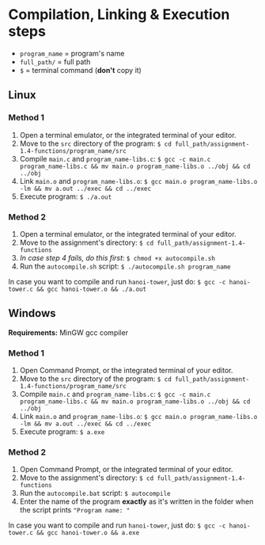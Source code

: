 # Compilation, Linking & Execution steps

* ```program_name``` = program's name
* ```full_path/``` = full path
* ```$``` = terminal command (__don't__ copy it)

## Linux

### Method 1

1. Open a terminal emulator, or the integrated terminal of your editor.
2. Move to the ```src``` directory of the program: ```$ cd full_path/assignment-1.4-functions/program_name/src```
3. Compile ```main.c``` and ```program_name-libs.c```: ```$ gcc -c main.c program_name-libs.c && mv main.o program_name-libs.o ../obj && cd ../obj```
4. Link ```main.o``` and ```program_name-libs.o```: ```$ gcc main.o program_name-libs.o -lm && mv a.out ../exec && cd ../exec```
5. Execute program: ```$ ./a.out```

### Method 2

1. Open a terminal emulator, or the integrated terminal of your editor.
2. Move to the assignment's directory: ```$ cd full_path/assignment-1.4-functions```
3. _In case step 4 fails, do this first_: ```$ chmod +x autocompile.sh```
4. Run the ```autocompile.sh``` script: ```$ ./autocompile.sh program_name```


In case you want to compile and run ```hanoi-tower```, just do: ```$ gcc -c hanoi-tower.c && gcc hanoi-tower.o && ./a.out```

## Windows

__Requirements:__ MinGW gcc compiler

### Method 1

1. Open Command Prompt, or the integrated terminal of your editor.
2. Move to the ```src``` directory of the program: ```$ cd full_path/assignment-1.4-functions/program_name/src```
3. Compile ```main.c``` and ```program_name-libs.c```: ```$ gcc -c main.c program_name-libs.c && mv main.o program_name-libs.o ../obj && cd ../obj```
4. Link ```main.o``` and ```program_name-libs.o```: ```$ gcc main.o program_name-libs.o -lm && mv a.out ../exec && cd ../exec```
5. Execute program: ```$ a.exe```

### Method 2

1. Open Command Prompt, or the integrated terminal of your editor.
2. Move to the assignment's directory: ```$ cd full_path/assignment-1.4-functions```
3. Run the ```autocompile.bat``` script: ```$ autocompile```
4. Enter the name of the program __exactly__ as it's written in the folder when the script prints ```"Program name: "```



In case you want to compile and run ```hanoi-tower```, just do: ```$ gcc -c hanoi-tower.c && gcc hanoi-tower.o && a.exe```